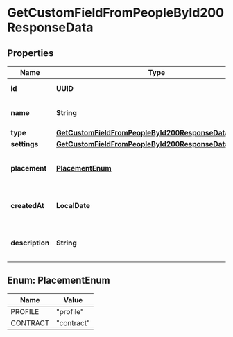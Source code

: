 

# GetCustomFieldFromPeopleById200ResponseData


## Properties

| Name | Type | Description | Notes |
|------------ | ------------- | ------------- | -------------|
|**id** | **UUID** | Custom field id |  [optional] |
|**name** | **String** | Name of the custom field |  [optional] |
|**type** | [**GetCustomFieldFromPeopleById200ResponseDataType**](GetCustomFieldFromPeopleById200ResponseDataType.md) |  |  [optional] |
|**settings** | [**GetCustomFieldFromPeopleById200ResponseDataSettings**](GetCustomFieldFromPeopleById200ResponseDataSettings.md) |  |  [optional] |
|**placement** | [**PlacementEnum**](#PlacementEnum) | Valid placements for custom field |  [optional] |
|**createdAt** | **LocalDate** | Creation date of the custom field |  [optional] |
|**description** | **String** | Description of the custom field |  [optional] |



## Enum: PlacementEnum

| Name | Value |
|---- | -----|
| PROFILE | &quot;profile&quot; |
| CONTRACT | &quot;contract&quot; |



